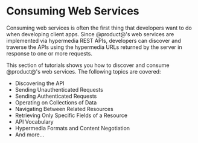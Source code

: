 # Consuming Web Services

Consuming web services is often the first thing that developers want to do when 
developing client apps. Since @product@'s web services are implemented via 
hypermedia REST APIs, developers can discover and traverse the APIs using the 
hypermedia URLs returned by the server in response to one or more requests. 

This section of tutorials shows you how to discover and consume @product@'s web 
services. The following topics are covered:

-   Discovering the API
-   Sending Unauthenticated Requests
-   Sending Authenticated Requests
-   Operating on Collections of Data
-   Navigating Between Related Resources
-   Retrieving Only Specific Fields of a Resource
-   API Vocabulary
-   Hypermedia Formats and Content Negotiation
-   And more...

